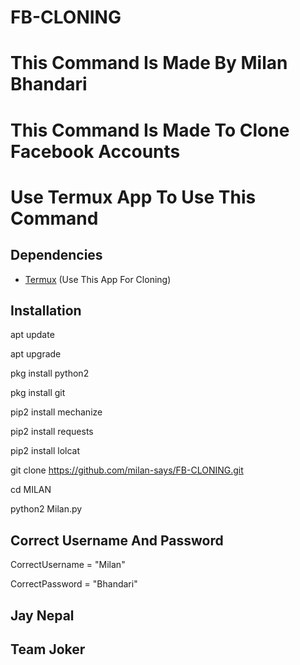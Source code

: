 # FB-CLONING

# This Command Is Made By Milan Bhandari
# This Command Is Made To Clone Facebook Accounts
# Use Termux App To Use This Command

## Dependencies

- [Termux](https://termux.dev/en/) (Use This App For Cloning)

## Installation
apt update

apt upgrade

pkg install python2

pkg install git

pip2 install mechanize

pip2 install requests

pip2 install lolcat

git clone https://github.com/milan-says/FB-CLONING.git

cd MILAN

python2 Milan.py

## Correct Username And Password
CorrectUsername = "Milan"

CorrectPassword = "Bhandari"

## Jay Nepal
## Team Joker
